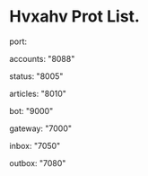 # Hvxahv Prot List.

port:

accounts: "8088"

status: "8005"

articles: "8010"

bot: "9000"

gateway: "7000"

inbox: "7050"

outbox: "7080"


